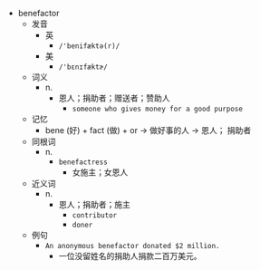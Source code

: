 - benefactor
  - 发音
    - 英
      - `/'benifæktə(r)/`
    - 美
      - `/'bɛnɪfæktɚ/`
  - 词义
    - n.
      - 恩人；捐助者；赠送者；赞助人
        - `someone who gives money for a good purpose`
  - 记忆
    - bene (好) + fact (做) + or → 做好事的人 → 恩人； 捐助者
  - 同根词
    - n.
      - `benefactress`
        - 女施主；女恩人
  - 近义词
    - n.
      - 恩人；捐助者；施主
        - `contributor`
        - `doner`
  - 例句
    - `An anonymous benefactor donated $2 million.`
      - 一位没留姓名的捐助人捐款二百万美元。

